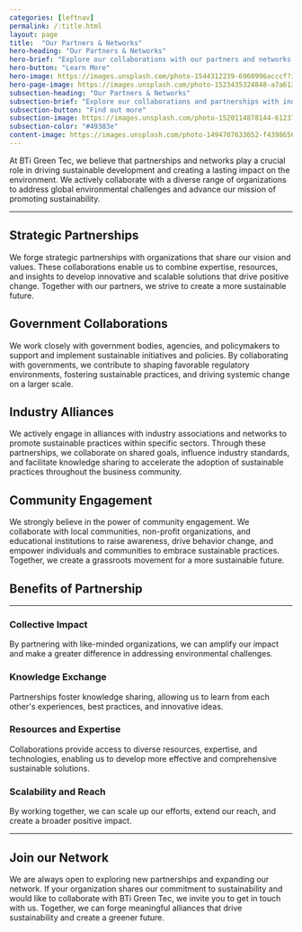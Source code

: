 ```yaml
---
categories: [leftnav]
permalink: /:title.html
layout: page
title:  "Our Partners & Networks"
hero-heading: "Our Partners & Networks"
hero-brief: "Explore our collaborations with our partners and networks to address global environmental challenges."
hero-button: "Learn More"
hero-image: https://images.unsplash.com/photo-1544312239-6960996acccf?ixlib=rb-4.0.3&ixid=M3wxMjA3fDB8MHxwaG90by1wYWdlfHx8fGVufDB8fHx8fA%3D%3D&auto=format&fit=crop&w=2070&q=80
hero-page-image: https://images.unsplash.com/photo-1523435324848-a7a613898152?ixlib=rb-4.0.3&ixid=M3wxMjA3fDB8MHxwaG90by1wYWdlfHx8fGVufDB8fHx8fA%3D%3D&auto=format&fit=crop&w=2069&q=80
subsection-heading: "Our Partners & Networks"
subsection-brief: "Explore our collaborations and partnerships with industry leaders, governments, and communities to address global environmental challenges."
subsection-button: "Find out more"
subsection-image: https://images.unsplash.com/photo-1520114878144-6123749968dd?ixlib=rb-4.0.3&ixid=M3wxMjA3fDB8MHxwaG90by1wYWdlfHx8fGVufDB8fHx8fA%3D%3D&auto=format&fit=crop&w=2070&q=80
subsection-color: "#49383e"
content-image: https://images.unsplash.com/photo-1494707633652-f43986561810?ixlib=rb-4.0.3&ixid=M3wxMjA3fDB8MHxwaG90by1wYWdlfHx8fGVufDB8fHx8fA%3D%3D&auto=format&fit=crop&w=2871&q=80
---
```


At BTi Green Tec, we believe that partnerships and networks play a crucial role in driving sustainable development and creating a lasting impact on the environment. We actively collaborate with a diverse range of organizations to address global environmental challenges and advance our mission of promoting sustainability.

----

## Strategic Partnerships

We forge strategic partnerships with organizations that share our vision and values. These collaborations enable us to combine expertise, resources, and insights to develop innovative and scalable solutions that drive positive change. Together with our partners, we strive to create a more sustainable future.

## Government Collaborations

We work closely with government bodies, agencies, and policymakers to support and implement sustainable initiatives and policies. By collaborating with governments, we contribute to shaping favorable regulatory environments, fostering sustainable practices, and driving systemic change on a larger scale.

## Industry Alliances

We actively engage in alliances with industry associations and networks to promote sustainable practices within specific sectors. Through these partnerships, we collaborate on shared goals, influence industry standards, and facilitate knowledge sharing to accelerate the adoption of sustainable practices throughout the business community.

## Community Engagement

We strongly believe in the power of community engagement. We collaborate with local communities, non-profit organizations, and educational institutions to raise awareness, drive behavior change, and empower individuals and communities to embrace sustainable practices. Together, we create a grassroots movement for a more sustainable future.

## Benefits of Partnership

----

### Collective Impact

By partnering with like-minded organizations, we can amplify our impact and make a greater difference in addressing environmental challenges.

### Knowledge Exchange

Partnerships foster knowledge sharing, allowing us to learn from each other's experiences, best practices, and innovative ideas.

### Resources and Expertise

Collaborations provide access to diverse resources, expertise, and technologies, enabling us to develop more effective and comprehensive sustainable solutions.

### Scalability and Reach

By working together, we can scale up our efforts, extend our reach, and create a broader positive impact.

----

## Join our Network

We are always open to exploring new partnerships and expanding our network. If your organization shares our commitment to sustainability and would like to collaborate with BTi Green Tec, we invite you to get in touch with us. Together, we can forge meaningful alliances that drive sustainability and create a greener future.

